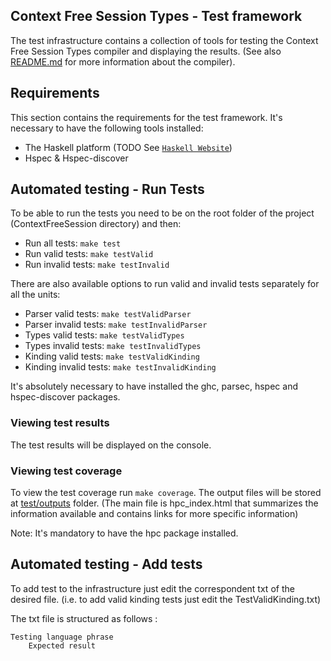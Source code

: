 ## Context Free Session Types - Test framework

The test infrastructure contains a collection of tools for testing the Context Free Session Types compiler and displaying the results.
(See also [README.md](../README.md) for more information about the compiler).

## Requirements

This section contains the requirements for the test framework.
It's necessary to have the following tools installed:

  * The Haskell platform (TODO See [`Haskell Website`](https://www.haskell.org/platform/))
  * Hspec & Hspec-discover

## Automated testing - Run Tests

To be able to run the tests you need to be on the root folder of the project (ContextFreeSession directory) and then:

  * Run all tests: ``` make test ```
  * Run valid tests: ``` make testValid ```
  * Run invalid tests: ``` make testInvalid ```

There are also available options to run valid and invalid tests separately for all the units:

  * Parser valid tests: ``` make testValidParser ```
  * Parser invalid tests: ``` make testInvalidParser ```
  * Types valid tests: ``` make testValidTypes ```
  * Types invalid tests: ``` make testInvalidTypes ```
  * Kinding valid tests: ``` make testValidKinding ```
  * Kinding invalid tests: ``` make testInvalidKinding ```


It's absolutely necessary to have installed the ghc, parsec, hspec and hspec-discover packages.

### Viewing test results

The test results will be displayed on the console.

### Viewing test coverage

To view the test coverage run ``` make coverage ```. The output files will be stored at [test/outputs](test/outputs) folder. (The main file is hpc_index.html that summarizes the information available and contains links for more specific information)

Note: It's mandatory to have the hpc package installed.

## Automated testing - Add tests

To add test to the infrastructure just edit the correspondent txt of the desired file. (i.e. to add valid kinding tests just edit the TestValidKinding.txt)

The txt file is structured as follows :

    Testing language phrase
        Expected result
